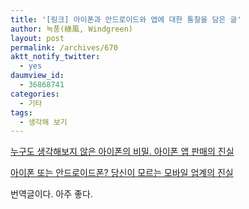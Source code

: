 ```yaml
---
title: '[링크] 아이폰과 안드로이드와 앱에 대한 통찰을 담은 글'
author: 녹풍(綠風, Windgreen)
layout: post
permalink: /archives/670
aktt_notify_twitter:
  - yes
daumview_id:
  - 36868741
categories:
  - 기타
tags:
  - 생각해 보기
---
```

<div>
  <a href="http://www.emotionalcircle.com/archives/28" target="_blank">누구도 생각해보지 않은 아이폰의 비밀. 아이폰 앱 판매의 진실</a>
</div>

<a href="http://www.emotionalcircle.com/archives/35" target="_blank">아이폰 또는 안드로이드폰? 당신이 모르는 모바일 업계의 진실</a>

<div>
  번역글이다. 아주 좋다.
</div>